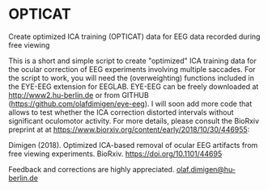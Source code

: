 # OPTICAT
Create optimized ICA training (OPTICAT) data for EEG data recorded during free viewing 

This is a short and simple script to create "optimized" ICA training data for the ocular correction of EEG experiments involving multiple saccades. For the script to work, you will need the (overweighting) functions included in the EYE-EEG extension for EEGLAB. EYE-EEG can be freely downloaded at http://www2.hu-berlin.de or from GITHUB (https://github.com/olafdimigen/eye-eeg). I will soon add more code that allows to test whether the ICA correction distorted intervals without significant oculomotor activity. For more details, please consult the BioRxiv preprint at at https://www.biorxiv.org/content/early/2018/10/30/446955:

Dimigen (2018). Optimized ICA-based removal of ocular EEG artifacts from free viewing experiments. BioRxiv. https://doi.org/10.1101/44695

Feedback and corrections are highly appreciated. olaf.dimigen@hu-berlin.de
